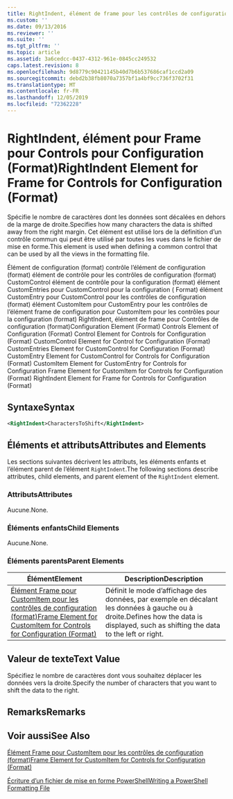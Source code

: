 ```yaml
---
title: RightIndent, élément de frame pour les contrôles de configuration (format) | Microsoft Docs
ms.custom: ''
ms.date: 09/13/2016
ms.reviewer: ''
ms.suite: ''
ms.tgt_pltfrm: ''
ms.topic: article
ms.assetid: 3a6cedcc-0437-4312-961e-0845cc249532
caps.latest.revision: 8
ms.openlocfilehash: 9d8779c90421145b40d7b6b537686caf1ccd2a09
ms.sourcegitcommit: debd2b38fb8070a7357bf1a4bf9cc736f3702f31
ms.translationtype: MT
ms.contentlocale: fr-FR
ms.lasthandoff: 12/05/2019
ms.locfileid: "72362228"
---
```

# <a name="rightindent-element-for-frame-for-controls-for-configuration-format"></a><span data-ttu-id="a5ffa-102">RightIndent, élément pour Frame pour Controls pour Configuration (Format)</span><span class="sxs-lookup"><span data-stu-id="a5ffa-102">RightIndent Element for Frame for Controls for Configuration (Format)</span></span>

<span data-ttu-id="a5ffa-103">Spécifie le nombre de caractères dont les données sont décalées en dehors de la marge de droite.</span><span class="sxs-lookup"><span data-stu-id="a5ffa-103">Specifies how many characters the data is shifted away from the right margin.</span></span> <span data-ttu-id="a5ffa-104">Cet élément est utilisé lors de la définition d’un contrôle commun qui peut être utilisé par toutes les vues dans le fichier de mise en forme.</span><span class="sxs-lookup"><span data-stu-id="a5ffa-104">This element is used when defining a common control that can be used by all the views in the formatting file.</span></span>

<span data-ttu-id="a5ffa-105">Élément de configuration (format) contrôle l’élément de configuration (format) élément de contrôle pour les contrôles de configuration (format) CustomControl élément de contrôle pour la configuration (format) élément CustomEntries pour CustomControl pour la configuration ( Format) élément CustomEntry pour CustomControl pour les contrôles de configuration (format) élément CustomItem pour CustomEntry pour les contrôles de l’élément frame de configuration pour CustomItem pour les contrôles pour la configuration (format) RightIndent, élément de frame pour Contrôles de configuration (format)</span><span class="sxs-lookup"><span data-stu-id="a5ffa-105">Configuration Element (Format) Controls Element of Configuration (Format) Control Element for Controls for Configuration (Format) CustomControl Element for Control for Configuration (Format) CustomEntries Element for CustomControl for Configuration (Format) CustomEntry Element for CustomControl for Controls for Configuration (Format) CustomItem Element for CustomEntry for Controls for Configuration Frame Element for CustomItem for Controls for Configuration (Format) RightIndent Element for Frame for Controls for Configuration (Format)</span></span>

## <a name="syntax"></a><span data-ttu-id="a5ffa-106">Syntaxe</span><span class="sxs-lookup"><span data-stu-id="a5ffa-106">Syntax</span></span>

```xml
<RightIndent>CharactersToShift</RightIndent>
```

## <a name="attributes-and-elements"></a><span data-ttu-id="a5ffa-107">Éléments et attributs</span><span class="sxs-lookup"><span data-stu-id="a5ffa-107">Attributes and Elements</span></span>

<span data-ttu-id="a5ffa-108">Les sections suivantes décrivent les attributs, les éléments enfants et l’élément parent de l’élément `RightIndent`.</span><span class="sxs-lookup"><span data-stu-id="a5ffa-108">The following sections describe attributes, child elements, and parent element of the `RightIndent` element.</span></span>

### <a name="attributes"></a><span data-ttu-id="a5ffa-109">Attributs</span><span class="sxs-lookup"><span data-stu-id="a5ffa-109">Attributes</span></span>

<span data-ttu-id="a5ffa-110">Aucune.</span><span class="sxs-lookup"><span data-stu-id="a5ffa-110">None.</span></span>

### <a name="child-elements"></a><span data-ttu-id="a5ffa-111">Éléments enfants</span><span class="sxs-lookup"><span data-stu-id="a5ffa-111">Child Elements</span></span>

<span data-ttu-id="a5ffa-112">Aucune.</span><span class="sxs-lookup"><span data-stu-id="a5ffa-112">None.</span></span>

### <a name="parent-elements"></a><span data-ttu-id="a5ffa-113">Éléments parents</span><span class="sxs-lookup"><span data-stu-id="a5ffa-113">Parent Elements</span></span>

|<span data-ttu-id="a5ffa-114">Élément</span><span class="sxs-lookup"><span data-stu-id="a5ffa-114">Element</span></span>|<span data-ttu-id="a5ffa-115">Description</span><span class="sxs-lookup"><span data-stu-id="a5ffa-115">Description</span></span>|
|-------------|-----------------|
|[<span data-ttu-id="a5ffa-116">Élément Frame pour CustomItem pour les contrôles de configuration (format)</span><span class="sxs-lookup"><span data-stu-id="a5ffa-116">Frame Element for CustomItem for Controls for Configuration (Format)</span></span>](./frame-element-for-customitem-for-controls-for-configuration-format.md)|<span data-ttu-id="a5ffa-117">Définit le mode d’affichage des données, par exemple en décalant les données à gauche ou à droite.</span><span class="sxs-lookup"><span data-stu-id="a5ffa-117">Defines how the data is displayed, such as shifting the data to the left or right.</span></span>|

## <a name="text-value"></a><span data-ttu-id="a5ffa-118">Valeur de texte</span><span class="sxs-lookup"><span data-stu-id="a5ffa-118">Text Value</span></span>

<span data-ttu-id="a5ffa-119">Spécifiez le nombre de caractères dont vous souhaitez déplacer les données vers la droite.</span><span class="sxs-lookup"><span data-stu-id="a5ffa-119">Specify the number of characters that you want to shift the data to the right.</span></span>

## <a name="remarks"></a><span data-ttu-id="a5ffa-120">Remarks</span><span class="sxs-lookup"><span data-stu-id="a5ffa-120">Remarks</span></span>

## <a name="see-also"></a><span data-ttu-id="a5ffa-121">Voir aussi</span><span class="sxs-lookup"><span data-stu-id="a5ffa-121">See Also</span></span>

[<span data-ttu-id="a5ffa-122">Élément Frame pour CustomItem pour les contrôles de configuration (format)</span><span class="sxs-lookup"><span data-stu-id="a5ffa-122">Frame Element for CustomItem for Controls for Configuration (Format)</span></span>](./frame-element-for-customitem-for-controls-for-configuration-format.md)

[<span data-ttu-id="a5ffa-123">Écriture d’un fichier de mise en forme PowerShell</span><span class="sxs-lookup"><span data-stu-id="a5ffa-123">Writing a PowerShell Formatting File</span></span>](./writing-a-powershell-formatting-file.md)
